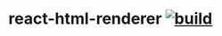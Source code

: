 # react-html-renderer [![build](https://github.com/smikhalevski/react-html-renderer/actions/workflows/master.yml/badge.svg?branch=master&event=push)](https://github.com/smikhalevski/react-html-renderer/actions/workflows/master.yml)
